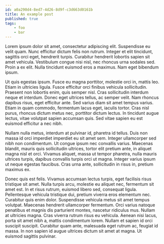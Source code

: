 ```yaml
---
id: a0a290d4-8ed7-4d26-8d9f-c3d663d0161b
title: An example post
published: true
tags:
    - foo
    - bar
---
```


Lorem ipsum dolor sit amet, consectetur adipiscing elit. Suspendisse eu velit quam. Nunc efficitur dictum felis non rutrum. Integer et elit tincidunt, sagittis orci eget, hendrerit turpis. Curabitur hendrerit lobortis sapien sit amet vehicula. Vestibulum congue nisi nisl, nec rhoncus urna sodales sed. Proin a ex elit. Nulla tincidunt euismod eros a maximus. Nam eget bibendum ipsum.

Ut quis egestas ipsum. Fusce eu magna porttitor, molestie orci in, mattis leo. Etiam in ultricies ligula. Fusce efficitur orci finibus vehicula sollicitudin. Praesent non lobortis enim, quis semper nisl. Cras sollicitudin interdum neque et interdum. Donec eget ultrices tellus, ac semper velit. Nam rhoncus dapibus risus, eget efficitur ante. Sed varius diam sit amet tempus varius. Etiam in quam commodo, fermentum lacus eget, iaculis tortor. Cras nisl purus, rhoncus dictum metus nec, porttitor dictum lectus. In tincidunt augue lectus, vitae volutpat sapien accumsan quis. Sed vitae sapien eu est euismod efficitur a nec nibh.

Nullam nulla metus, interdum at pulvinar id, pharetra id tellus. Duis non massa id orci imperdiet imperdiet eu sit amet sem. Integer ullamcorper sed nibh non condimentum. Ut congue ipsum nec convallis varius. Maecenas blandit, mauris quis sollicitudin ultrices, tortor elit pretium ante, in aliquet magna nisl et orci. Vivamus aliquet, massa ut tempor pharetra, nulla mauris ultrices turpis, dapibus convallis turpis orci ut magna. Integer varius ipsum ut neque egestas faucibus. Cras urna ante, sollicitudin in risus in, pretium maximus ex.

Donec quis est felis. Vivamus accumsan lectus turpis, eget facilisis risus tristique sit amet. Nulla turpis arcu, molestie eu aliquet nec, fermentum sit amet est. In et risus rutrum, euismod libero sed, consequat ligula. Pellentesque vehicula tristique dui, pretium viverra eros elementum nec. Curabitur quis enim dolor. Suspendisse vehicula metus sit amet tempus volutpat. Maecenas hendrerit ullamcorper fermentum. Orci varius natoque penatibus et magnis dis parturient montes, nascetur ridiculus mus. Nullam at ultricies magna. Cras viverra rutrum risus eu vehicula. Aenean nisi lacus, porta sit amet nibh a, mattis condimentum lorem. Nullam et sapien id orci suscipit suscipit. Curabitur quam ante, malesuada eget rutrum ac, feugiat id massa. In non sapien id augue ultrices dictum sit amet at magna. Ut euismod sagittis pulvinar.
